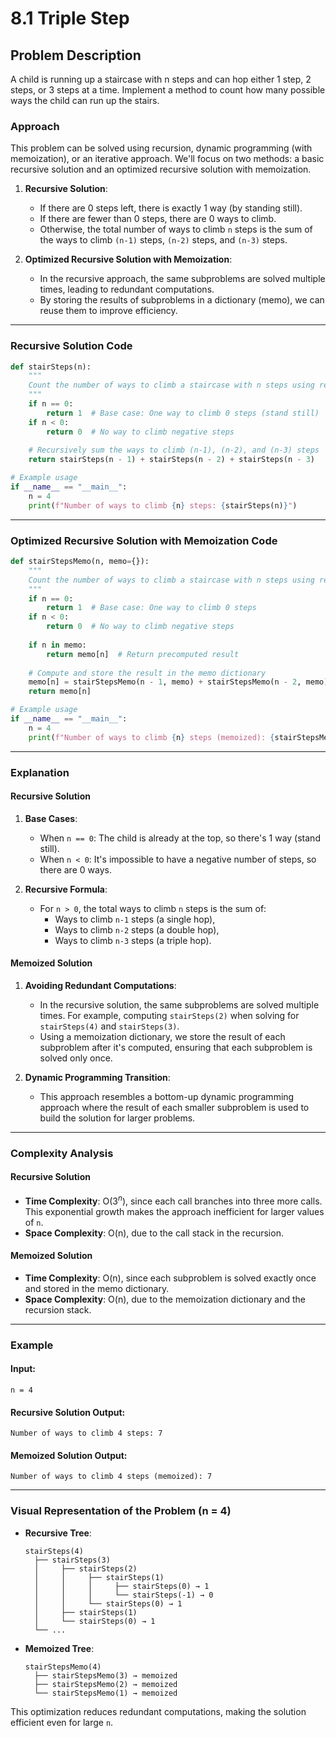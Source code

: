 # 8.1 Triple Step

## Problem Description
A child is running up a staircase with n steps and can hop either 1 step, 2 steps, or 3 steps at a time. Implement a method to count how many possible ways the child can run up the stairs.

### Approach
This problem can be solved using recursion, dynamic programming (with memoization), or an iterative approach. We'll focus on two methods: a basic recursive solution and an optimized recursive solution with memoization.

1. **Recursive Solution**:
   - If there are 0 steps left, there is exactly 1 way (by standing still).
   - If there are fewer than 0 steps, there are 0 ways to climb.
   - Otherwise, the total number of ways to climb `n` steps is the sum of the ways to climb `(n-1)` steps, `(n-2)` steps, and `(n-3)` steps.

2. **Optimized Recursive Solution with Memoization**:
   - In the recursive approach, the same subproblems are solved multiple times, leading to redundant computations.
   - By storing the results of subproblems in a dictionary (memo), we can reuse them to improve efficiency.

---

### Recursive Solution Code

```python
def stairSteps(n):
    """
    Count the number of ways to climb a staircase with n steps using recursion.
    """
    if n == 0:
        return 1  # Base case: One way to climb 0 steps (stand still)
    if n < 0:
        return 0  # No way to climb negative steps
    
    # Recursively sum the ways to climb (n-1), (n-2), and (n-3) steps
    return stairSteps(n - 1) + stairSteps(n - 2) + stairSteps(n - 3)

# Example usage
if __name__ == "__main__":
    n = 4
    print(f"Number of ways to climb {n} steps: {stairSteps(n)}")
```

---

### Optimized Recursive Solution with Memoization Code

```python
def stairStepsMemo(n, memo={}):
    """
    Count the number of ways to climb a staircase with n steps using recursion and memoization.
    """
    if n == 0:
        return 1  # Base case: One way to climb 0 steps
    if n < 0:
        return 0  # No way to climb negative steps
    
    if n in memo:
        return memo[n]  # Return precomputed result
    
    # Compute and store the result in the memo dictionary
    memo[n] = stairStepsMemo(n - 1, memo) + stairStepsMemo(n - 2, memo) + stairStepsMemo(n - 3, memo)
    return memo[n]

# Example usage
if __name__ == "__main__":
    n = 4
    print(f"Number of ways to climb {n} steps (memoized): {stairStepsMemo(n)}")
```

---

### Explanation

#### Recursive Solution
1. **Base Cases**:
   - When `n == 0`: The child is already at the top, so there's 1 way (stand still).
   - When `n < 0`: It's impossible to have a negative number of steps, so there are 0 ways.

2. **Recursive Formula**:
   - For `n > 0`, the total ways to climb `n` steps is the sum of:
     - Ways to climb `n-1` steps (a single hop),
     - Ways to climb `n-2` steps (a double hop),
     - Ways to climb `n-3` steps (a triple hop).

#### Memoized Solution
1. **Avoiding Redundant Computations**:
   - In the recursive solution, the same subproblems are solved multiple times. For example, computing `stairSteps(2)` when solving for `stairSteps(4)` and `stairSteps(3)`.
   - Using a memoization dictionary, we store the result of each subproblem after it's computed, ensuring that each subproblem is solved only once.

2. **Dynamic Programming Transition**:
   - This approach resembles a bottom-up dynamic programming approach where the result of each smaller subproblem is used to build the solution for larger problems.

---

### Complexity Analysis

#### Recursive Solution
- **Time Complexity**: O($`3^n`$), since each call branches into three more calls. This exponential growth makes the approach inefficient for larger values of `n`.
- **Space Complexity**: O(n), due to the call stack in the recursion.

#### Memoized Solution
- **Time Complexity**: O(n), since each subproblem is solved exactly once and stored in the memo dictionary.
- **Space Complexity**: O(n), due to the memoization dictionary and the recursion stack.

---

### Example

#### Input:
```
n = 4
```

#### Recursive Solution Output:
```
Number of ways to climb 4 steps: 7
```

#### Memoized Solution Output:
```
Number of ways to climb 4 steps (memoized): 7
```

---

### Visual Representation of the Problem (n = 4)

- **Recursive Tree**:
  ```
  stairSteps(4)
    ├── stairSteps(3)
    │     ├── stairSteps(2)
    │     │     ├── stairSteps(1)
    │     │     │     ├── stairSteps(0) → 1
    │     │     │     └── stairSteps(-1) → 0
    │     │     └── stairSteps(0) → 1
    │     ├── stairSteps(1)
    │     └── stairSteps(0) → 1
    └── ...
  ```

- **Memoized Tree**:
  ```
  stairStepsMemo(4)
    ├── stairStepsMemo(3) → memoized
    ├── stairStepsMemo(2) → memoized
    └── stairStepsMemo(1) → memoized
  ```

This optimization reduces redundant computations, making the solution efficient even for large `n`.

